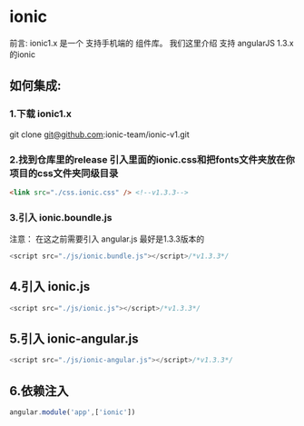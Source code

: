 # ionic
前言: ionic1.x 是一个 支持手机端的 组件库。
我们这里介绍 支持 angularJS 1.3.x 的ionic

## 如何集成:

### 1.下载 ionic1.x 

git clone git@github.com:ionic-team/ionic-v1.git

### 2.找到仓库里的release 引入里面的ionic.css和把fonts文件夹放在你项目的css文件夹同级目录
```html
<link src="./css.ionic.css" /> <!--v1.3.3-->
```

### 3.引入 ionic.boundle.js
注意： 在这之前需要引入 angular.js 最好是1.3.3版本的
```js
<script src="./js/ionic.bundle.js"></script>/*v1.3.3*/
```

## 4.引入 ionic.js
```js
<script src="./js/ionic.js"></script>/*v1.3.3*/
```

## 5.引入 ionic-angular.js
```js
<script src="./js/ionic-angular.js"></script>/*v1.3.3*/
```

## 6.依赖注入
```js
angular.module('app',['ionic'])
```